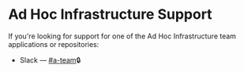 # Ad Hoc Infrastructure Support

If you're looking for support for one of the Ad Hoc Infrastructure team applications or repositories:


- Slack &mdash; [#a-team](https://adhoc.slack.com/app_redirect?channel=infrastructure):lock:
